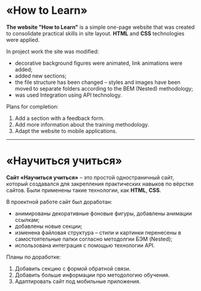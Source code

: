# «How to Learn»

**The website "How to Learn"** is a simple one-page website that was created to consolidate practical skills in site layout. **HTML** and **CSS** technologies were applied.

In project work the site was modified:
* decorative background figures were animated, link animations were added;
* added new sections;
* the file structure has been changed – styles and images have been moved to separate folders according to the BEM (Nested) methodology;
* was used Integration using API technology.

Plans for completion:
1. Add a section with a feedback form.
2. Add more information about the training methodology.
3. Adapt the website to mobile applications.
_____

# «Научиться учиться»

**Сайт «Научиться учиться»** – это простой одностраничный сайт, который создавался для закрепления практических навыков по вёрстке сайтов. Были применены такие технологии, как **HTML**, **CSS**.

В проектной работе сайт был доработан:
* анимированы декоративные фоновые фигуры, добавлены анимации ссылкам;
* добавлены новые секции;
* изменена файловая структура – стили и картинки перенесены в самостоятельные папки согласно методолгии БЭМ (Nested);
* использована интеграция с помощью технологии API.

Планы по доработке:
1. Добавить секцию с формой обратной связи.
2. Добавить больше информации про методологию обучения.
3. Адаптировать сайт под мобильные приложения.

